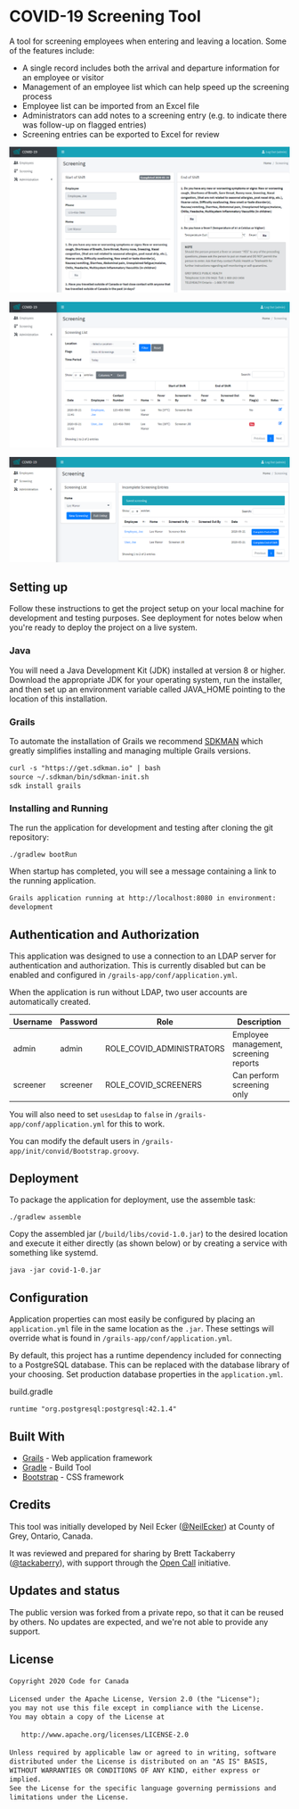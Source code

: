 # COVID-19 Screening Tool

A tool for screening employees when entering and leaving a location.  Some of the features include:

* A single record includes both the arrival and departure information for an employee or visitor
* Management of an employee list which can help speed up the screening process 
* Employee list can be imported from an Excel file
* Administrators can add notes to a screening entry (e.g. to indicate there was follow-up on flagged entries)
* Screening entries can be exported to Excel for review

![Screenshot 1][screen1]

![Screenshot 2][screen2]

![Screenshot 3][screen3]

## Setting up

Follow these instructions to get the project setup on your local machine for development and testing purposes. See deployment for notes below when you're ready to deploy the project on a live system.

### Java

You will need a Java Development Kit (JDK) installed at version 8 or higher. Download the appropriate JDK for your operating system, run the installer, and then set up an environment variable called JAVA_HOME pointing to the location of this installation.

### Grails 

To automate the installation of Grails we recommend [SDKMAN](http://sdkman.io/) which greatly simplifies installing and managing multiple Grails versions.

```
curl -s "https://get.sdkman.io" | bash
source ~/.sdkman/bin/sdkman-init.sh
sdk install grails
```

### Installing and Running

The run the application for development and testing after cloning the git repository:

```
./gradlew bootRun
```  

When startup has completed, you will see a message containing a link to the running application.

```
Grails application running at http://localhost:8080 in environment: development
```

## Authentication and Authorization 

This application was designed to use a connection to an LDAP server for authentication and authorization.  This is currently disabled but can be enabled and configured in `/grails-app/conf/application.yml`.

When the application is run without LDAP, two user accounts are automatically created.  

| Username | Password | Role | Description |
| -------- | -------- | ---- | ----------- |
| admin | admin | ROLE_COVID_ADMINISTRATORS | Employee management, screening reports |
| screener | screener | ROLE_COVID_SCREENERS | Can perform screening only |

You will also need to set `usesLdap` to `false` in `/grails-app/conf/application.yml` for this to work. 

You can modify the default users in `/grails-app/init/convid/Bootstrap.groovy`.


## Deployment

To package the application for deployment, use the assemble task:

```
./gradlew assemble
```

Copy the assembled jar (`/build/libs/covid-1.0.jar`) to the desired location and execute it either directly (as shown below) or by creating a service with something like systemd.

```
java -jar covid-1-0.jar
```

## Configuration 

Application properties can most easily be configured by placing an `application.yml` file in the same location as the `.jar`.  These settings will override what is found in `/grails-app/conf/application.yml`.

By default, this project has a runtime dependency included for connecting to a PostgreSQL database.  This can be replaced with the database library of your choosing.  Set production database properties in the `application.yml`.

build.gradle
```
runtime "org.postgresql:postgresql:42.1.4"
```

## Built With

* [Grails](https:/grails.org) - Web application framework
* [Gradle](https://gradle.org) - Build Tool
* [Bootstrap](https://getbootstrap.com/) - CSS framework



## Credits

This tool was initially developed by Neil Ecker ([@NeilEcker](https://github.com/NeilEcker)) at County of Grey, Ontario, Canada.

It was reviewed and prepared for sharing by Brett Tackaberry ([@tackaberry](https://github.com/tackaberry)), with support through the [Open Call](https://opencall-appelouvert.alpha.canada.ca/) initiative.


## Updates and status

The public version was forked from a private repo, so that it can be reused by others. No updates are expected, and we're not able to provide any support.


## License

    Copyright 2020 Code for Canada

    Licensed under the Apache License, Version 2.0 (the "License");
    you may not use this file except in compliance with the License.
    You may obtain a copy of the License at

       http://www.apache.org/licenses/LICENSE-2.0

    Unless required by applicable law or agreed to in writing, software
    distributed under the License is distributed on an "AS IS" BASIS,
    WITHOUT WARRANTIES OR CONDITIONS OF ANY KIND, either express or implied.
    See the License for the specific language governing permissions and
    limitations under the License.


[screen1]: screenshot1.png "Screenshot 1"
[screen2]: screenshot2.png "Screenshot 2"
[screen3]: screenshot3.png "Screenshot 3"
